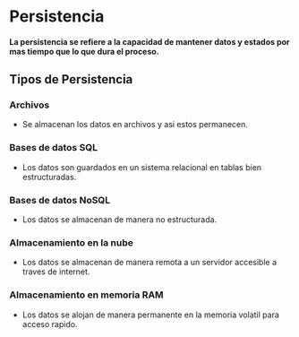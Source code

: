 # Persistencia
#### La persistencia se refiere a la capacidad de mantener datos y estados por mas tiempo que lo que dura el proceso.
## Tipos de Persistencia
### Archivos
- Se almacenan los datos en archivos y asi estos permanecen.
### Bases de datos SQL
- Los datos son guardados en un sistema relacional en tablas bien estructuradas.
### Bases de datos NoSQL
- Los datos se almacenan de manera no estructurada.
### Almacenamiento en la nube
- Los datos se almacenan de manera remota a un servidor accesible a traves de internet.
### Almacenamiento en memoria RAM
- Los datos se alojan de manera permanente en la memoria volatil para acceso rapido.